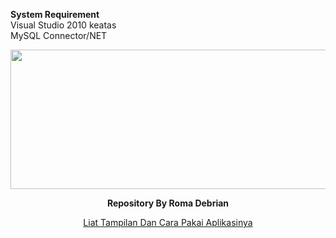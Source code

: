<b> System Requirement </b> </br>
Visual Studio 2010 keatas </br>
MySQL Connector/NET </br>

<div>
  <center>
  <p align="center"><img src=https://i2.wp.com/nekonoto.net/wp-content/uploads/2018/01/yuru-camp.jpg?w=800 width=513 height=223 /></p>
  <p align="center"><strong> Repository By Roma Debrian </strong></p>
  <a href="https://drive.google.com/open?id=1EpdcQL6rotNZRY_BlZgXCJhTE1GTQxuy">Liat Tampilan Dan Cara Pakai Aplikasinya</a>
</div>
